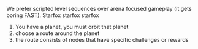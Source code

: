 We prefer scripted level sequences over arena focused gameplay (it gets boring FAST). 
Starfox starfox starfox

1. You have a planet, you must orbit that planet
2. choose a route around the planet
3. the route consists of nodes that have specific challenges or rewards